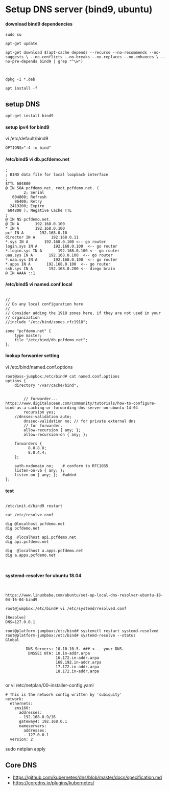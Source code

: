 # Setup DNS server (bind9, ubuntu)

#### download bind9 dependencies

```
sudo su

apt-get update

apt-get download $(apt-cache depends --recurse --no-recommends --no-suggests \ --no-conflicts --no-breaks --no-replaces --no-enhances \ --no-pre-depends bind9 | grep "^\w")



dpkg -i *.deb

apt install -f

```

## setup DNS

```
apt-get install bind9
```

#### setup ipv4 for bind9
vi /etc/default/bind9
```
OPTIONS="-4 -u bind"
```

#### /etc/bind$ vi db.pcfdemo.net 

```
;
; BIND data file for local loopback interface
;
$TTL 604800
@ IN SOA pcfdemo.net. root.pcfdemo.net. (
        2; Serial
   604800; Refresh
    86400; Retry
  2419200; Expire
 604800 ); Negative Cache TTL
;
@ IN NS pcfdemo.net.
@ IN A       192.168.0.100
* IN A       192.168.0.100
pcf IN A       192.168.0.10
director IN A       192.168.0.11
*.sys IN A       192.168.0.100 <-- go router
login.sys IN A       192.168.0.100  <-- go router
*.login.sys IN A       192.168.0.100 <-- go router
uaa.sys IN A       192.168.0.100  <-- go router
*.uaa.sys IN A       192.168.0.100  <-- go router
*.apps IN A       192.168.0.100  <-- go router
ssh.sys IN A       192.168.0.200 <-- diego brain
@ IN AAAA ::1

```
#### /etc/bind$ vi named.conf.local 
```

//
// Do any local configuration here
//
// Consider adding the 1918 zones here, if they are not used in your
// organization
//include "/etc/bind/zones.rfc1918";

zone "pcfdemo.net" {
    type master;
    file "/etc/bind/db.pcfdemo.net";
};

```

#### lookup forwarder setting

vi /etc/bind/named.conf.options
```
root@oss-jumpbox:/etc/bind# cat named.conf.options 
options {
	directory "/var/cache/bind";


        // forwarder... https://www.digitalocean.com/community/tutorials/how-to-configure-bind-as-a-caching-or-forwarding-dns-server-on-ubuntu-14-04
        recursion yes; 
	//dnssec-validation auto;
        dnssec-validation no; // for private external dns
        // for forwarder.
        allow-recursion { any; };
        allow-recursion-on { any; };
        
	forwarders {
          8.8.8.8;
          8.8.4.4;
	};

	auth-nxdomain no;    # conform to RFC1035
	listen-on-v6 { any; };
	listen-on { any; };  #added 
};
```




#### test
```

/etc/init.d/bind9 restart

cat /etc/resolve.conf

dig @localhost pcfdemo.net
dig pcfdemo.net

dig  @localhost api.pcfdemo.net
dig api.pcfdemo.net

dig  @localhost a.apps.pcfdemo.net
dig a.apps.pcfdemo.net



```



#### systemd-resolver for ubuntu 18.04
```


https://www.linuxbabe.com/ubuntu/set-up-local-dns-resolver-ubuntu-18-04-16-04-bind9

root@jumpbox:/etc/bind# vi /etc/systemd/resolved.conf 

[Resolve]
DNS=127.0.0.1

root@platform-jumpbox:/etc/bind# systemctl restart systemd-resolved
root@platform-jumpbox:/etc/bind# systemd-resolve --status
Global
           
         DNS Servers: 10.10.10.5. ### <--- your DNS.
          DNSSEC NTA: 10.in-addr.arpa
                      16.172.in-addr.arpa
                      168.192.in-addr.arpa
                      17.172.in-addr.arpa
                      18.172.in-addr.arpa


```

or
vi /etc/netplan/00-installer-config.yaml
```
# This is the network config written by 'subiquity'
network:
  ethernets:
    ens160:
      addresses:
      - 192.168.0.9/16
      gateway4: 192.168.0.1
      nameservers:
        addresses:
        - 127.0.0.1
  version: 2

```
sudo netplan apply

## Core DNS
- https://github.com/kubernetes/dns/blob/master/docs/specification.md
- https://coredns.io/plugins/kubernetes/
